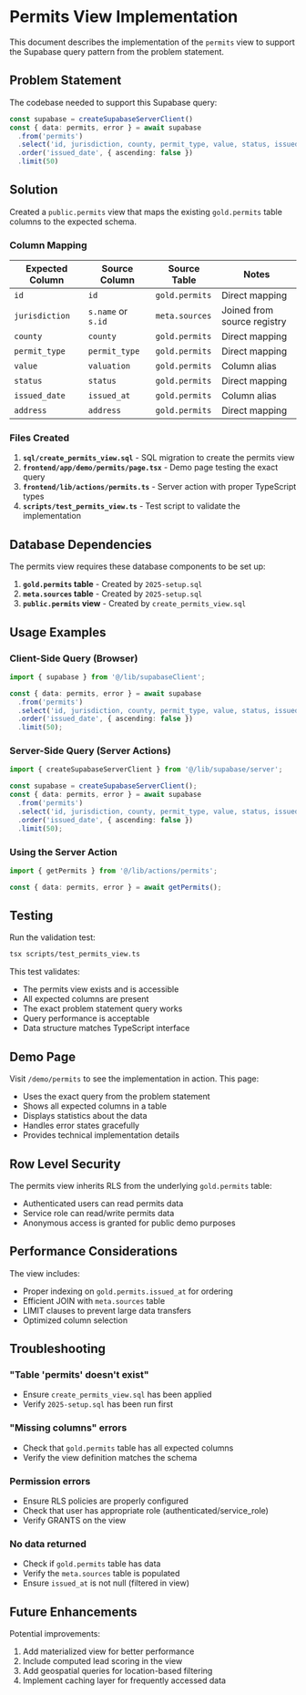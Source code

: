 # Permits View Implementation

This document describes the implementation of the `permits` view to support the Supabase query pattern from the problem statement.

## Problem Statement

The codebase needed to support this Supabase query:

```typescript
const supabase = createSupabaseServerClient()
const { data: permits, error } = await supabase
  .from('permits')
  .select('id, jurisdiction, county, permit_type, value, status, issued_date, address')
  .order('issued_date', { ascending: false })
  .limit(50)
```

## Solution

Created a `public.permits` view that maps the existing `gold.permits` table columns to the expected schema.

### Column Mapping

| Expected Column | Source Column | Source Table | Notes |
|----------------|---------------|--------------|--------|
| `id` | `id` | `gold.permits` | Direct mapping |
| `jurisdiction` | `s.name` or `s.id` | `meta.sources` | Joined from source registry |
| `county` | `county` | `gold.permits` | Direct mapping |
| `permit_type` | `permit_type` | `gold.permits` | Direct mapping |
| `value` | `valuation` | `gold.permits` | Column alias |
| `status` | `status` | `gold.permits` | Direct mapping |
| `issued_date` | `issued_at` | `gold.permits` | Column alias |
| `address` | `address` | `gold.permits` | Direct mapping |

### Files Created

1. **`sql/create_permits_view.sql`** - SQL migration to create the permits view
2. **`frontend/app/demo/permits/page.tsx`** - Demo page testing the exact query
3. **`frontend/lib/actions/permits.ts`** - Server action with proper TypeScript types
4. **`scripts/test_permits_view.ts`** - Test script to validate the implementation

## Database Dependencies

The permits view requires these database components to be set up:

1. **`gold.permits` table** - Created by `2025-setup.sql`
2. **`meta.sources` table** - Created by `2025-setup.sql` 
3. **`public.permits` view** - Created by `create_permits_view.sql`

## Usage Examples

### Client-Side Query (Browser)
```typescript
import { supabase } from '@/lib/supabaseClient';

const { data: permits, error } = await supabase
  .from('permits')
  .select('id, jurisdiction, county, permit_type, value, status, issued_date, address')
  .order('issued_date', { ascending: false })
  .limit(50);
```

### Server-Side Query (Server Actions)
```typescript
import { createSupabaseServerClient } from '@/lib/supabase/server';

const supabase = createSupabaseServerClient();
const { data: permits, error } = await supabase
  .from('permits')
  .select('id, jurisdiction, county, permit_type, value, status, issued_date, address')
  .order('issued_date', { ascending: false })
  .limit(50);
```

### Using the Server Action
```typescript
import { getPermits } from '@/lib/actions/permits';

const { data: permits, error } = await getPermits();
```

## Testing

Run the validation test:

```bash
tsx scripts/test_permits_view.ts
```

This test validates:
- The permits view exists and is accessible
- All expected columns are present
- The exact problem statement query works
- Query performance is acceptable
- Data structure matches TypeScript interface

## Demo Page

Visit `/demo/permits` to see the implementation in action. This page:
- Uses the exact query from the problem statement
- Shows all expected columns in a table
- Displays statistics about the data
- Handles error states gracefully
- Provides technical implementation details

## Row Level Security

The permits view inherits RLS from the underlying `gold.permits` table:
- Authenticated users can read permits data
- Service role can read/write permits data
- Anonymous access is granted for public demo purposes

## Performance Considerations

The view includes:
- Proper indexing on `gold.permits.issued_at` for ordering
- Efficient JOIN with `meta.sources` table
- LIMIT clauses to prevent large data transfers
- Optimized column selection

## Troubleshooting

### "Table 'permits' doesn't exist"
- Ensure `create_permits_view.sql` has been applied
- Verify `2025-setup.sql` has been run first

### "Missing columns" errors
- Check that `gold.permits` table has all expected columns
- Verify the view definition matches the schema

### Permission errors
- Ensure RLS policies are properly configured
- Check that user has appropriate role (authenticated/service_role)
- Verify GRANTS on the view

### No data returned
- Check if `gold.permits` table has data
- Verify the `meta.sources` table is populated
- Ensure `issued_at` is not null (filtered in view)

## Future Enhancements

Potential improvements:
1. Add materialized view for better performance
2. Include computed lead scoring in the view
3. Add geospatial queries for location-based filtering
4. Implement caching layer for frequently accessed data